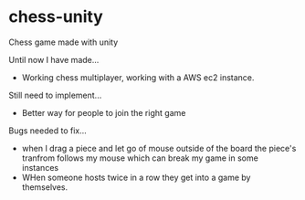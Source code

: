 # chess-unity
Chess game made with unity

Until now I have made...
- Working chess multiplayer, working with a AWS ec2 instance. 

Still need to implement...
- Better way for people to join the right game 

Bugs needed to fix...
- when I drag a piece and let go of mouse outside of the board the piece's tranfrom follows my mouse which can break my game in some instances
- WHen someone hosts twice in a row they get into a game by themselves.
